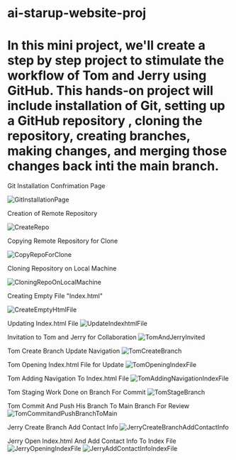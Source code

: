 # ai-starup-website-proj

# In this mini project, we'll create a step by step project to stimulate the workflow of Tom and Jerry using GitHub. This hands-on project will include installation of Git, setting up a GitHub repository , cloning the repository, creating branches, making changes, and merging those changes back inti the main branch.

Git Installation Confrimation Page

![GitInstallationPage](./img/GitInstallationConfirmationPage.png)

Creation of Remote Repository

![CreateRepo](./img/1.CreateRepository.png)

Copying Remote Repository for Clone

![CopyRepoForClone](./img/2.CopyRepositoryForCloning.png)

Cloning Repository on Local Machine

![CloningRepoOnLocalMachine](./img/3.CloningRepository.png)

Creating Empty File "Index.html"

![CreateEmptyHtmlFile](./img/4.CreatingEmtyFileIndexhtml.png)

Updating Index.html File
![UpdateIndexhtmlFile](./img/5.UpdatingIndexhtmlFile.png)

Invitation to Tom and Jerry for Collaboration
![TomAndJerryInvited](./img/6.InvitationToTomandJerryForCollaboration.png)

Tom Create Branch Update Navigation
![TomCreateBranch](./img/7.TomCreateBranchUpdateNavigation.png)

Tom Opening Index.html File for Update
![TomOpeningIndexFile](./img/8.TomOpeningIndexhtml.png)

Tom Adding Navigation To Index.html File
![TomAddingNavigationIndexFile](./img/9.TomAddingNavigationToWebsite.png)

Tom Staging Work Done on Branch For Commit
![TomStageBranch](./img/10.TomStagingWorkDoneOnBranchUpdateNavigation.png)

Tom Commit And Push His Branch To Main Branch For Review
![TomCommitandPushBranchToMain](./img/11.TomCommit&PushBranchToMain.png)

Jerry Create Branch Add Contact Info
![JerryCreateBranchAddContactInfo](./img/12.JerryCreateBranchAddContactInfo.png)

Jerry Open Index.html And Add Contact Info To Index File
![JerryOpeningIndexFile](./img/13.JerryOpeningIndexhtml.png)
![JerryAddContactInfoIndexFile](./img/14.JerryAddingContactInfoIndexhtml.png)
